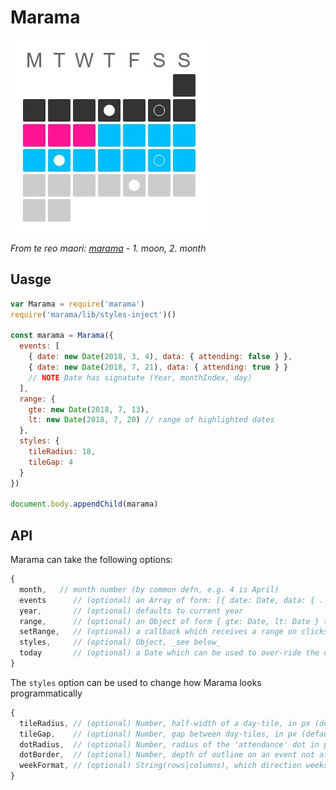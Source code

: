 # Marama

![](./marama.jpg)

_From te reo maori: [marama](http://maoridictionary.co.nz/search?keywords=moon) - 1. moon, 2. month_ 

## Uasge

```js
var Marama = require('marama')
require('marama/lib/styles-inject')()

const marama = Marama({
  events: [
    { date: new Date(2018, 3, 4), data: { attending: false } },
    { date: new Date(2018, 7, 21), data: { attending: true } }
    // NOTE Date has signatute (Year, monthIndex, day)
  ],
  range: {
    gte: new Date(2018, 7, 13),
    lt: new Date(2018, 7, 20) // range of highlighted dates
  },
  styles: {
    tileRadius: 18,
    tileGap: 4
  }
})

document.body.appendChild(marama)
```


## API

Marama can take the following options:

```js
{
  month,   // month number (by common defn, e.g. 4 is April)
  events      // (optional) an Array of form: [{ date: Date, data: { ... } }]
  year,       // (optional) defaults to current year
  range,      // (optional) an Object of form { gte: Date, lt: Date } to highlight
  setRange,   // (optional) a callback which receives a range on clicks { gte, lt } 
  styles,     // (optional) Object, _see below_
  today       // (optional) a Date which can be used to over-ride the definition of today
}
```

The `styles` option can be used to change how Marama looks programmatically

```js
{
  tileRadius, // (optional) Number, half-width of a day-tile, in px (default 6)
  tileGap,    // (optional) Number, gap between day-tiles, in px (default: 1)
  dotRadius,  // (optional) Number, radius of the 'attendance' dot in px (default: tileRadius/2)
  dotBorder,  // (optional) Number, depth of outline on an event not attending (default: 1) 
  weekFormat, // (optional) String(rows|columns), which direction weeks run in (default: rows)
}
```
